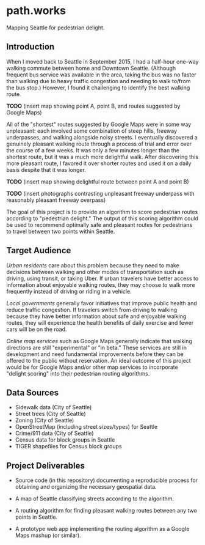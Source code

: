 # path.works
Mapping Seattle for pedestrian delight.

## Introduction
When I moved back to Seattle in September 2015, I had a half-hour one-way walking commute between home and Downtown Seattle. (Although frequent bus service was available in the area, taking the bus was no faster than walking due to heavy traffic congestion and needing to walk to/from the bus stop.) However, I found it challenging to identify the best walking route.

**TODO** (insert map showing point A, point B, and routes suggested by Google Maps)

All of the "shortest" routes suggested by Google Maps were in some way unpleasant: each involved some combination of steep hills, freeway underpasses, and walking alongside noisy streets. I eventually discovered a genuinely pleasant walking route through a process of trial and error over the course of a few weeks. It was only a few minutes longer than the shortest route, but it was a much more delightful walk. After discovering this more pleasant route, I favored it over shorter routes and used it on a daily basis despite that it was longer.

**TODO** (insert map showing delightful route between point A and point B)

**TODO** (insert photographs contrasting unpleasant freeway underpass with reasonably pleasant freeway overpass)

The goal of this project is to provide an algorithm to score pedestrian routes according to "pedestrian delight." The output of this scoring algorithm could be used to recommend optimally safe and pleasant routes for pedestrians to travel between two points within Seattle.

## Target Audience

*Urban residents* care about this problem because they need to make decisions between walking and other modes of transportation such as driving, using transit, or taking Uber. If urban travelers have better access to information about enjoyable walking routes, they may choose to walk more frequently instead of driving or riding in a vehicle.

*Local governments* generally favor initiatives that improve public health and reduce traffic congestion. If travelers switch from driving to walking because they have better information about safe and enjoyable walking routes, they will experience the health benefits of daily exercise and fewer cars will be on the road.

*Online map services* such as Google Maps generally indicate that walking directions are still "experimental" or "in beta." These services are still in development and need fundamental improvements before they can be offered to the public without reservation. An ideal outcome of this project would be for Google Maps and/or other map services to incorporate "delight scoring" into their pedestrian routing algorithms.

## Data Sources

* Sidewalk data (City of Seattle)
* Street trees (City of Seattle)
* Zoning (City of Seattle)
* OpenStreetMap (including street sizes/types) for Seattle
* Crime/911 data (City of Seattle)
* Census data for block groups in Seattle
* TIGER shapefiles for Census block groups

## Project Deliverables

* Source code (in this repository) documenting a reproducible process for obtaining and organizing the necessary geospatial data.

* A map of Seattle classifying streets according to the algorithm.

* A routing algorithm for finding pleasant walking routes between any two points in Seattle.

* A prototype web app implementing the routing algorithm as a Google Maps mashup (or similar).


